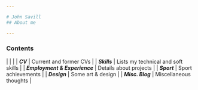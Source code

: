 ```yaml
---

# John Savill
## About me

---
```


### Contents

| | |
| __*CV*__ | Current and former CVs |
| __*Skills*__ | Lists my technical and soft skills |
| __*Employment & Experience*__ | Details about projects |
| __*Sport*__ | Sport achievements |
| __*Design*__ | Some art & design |
| __*Misc. Blog*__ | Miscellaneous thoughts |
